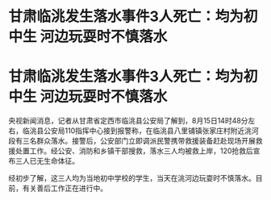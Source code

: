 # 甘肃临洮发生落水事件3人死亡：均为初中生 河边玩耍时不慎落水

# 甘肃临洮发生落水事件3人死亡：均为初中生 河边玩耍时不慎落水

央视新闻消息，记者从甘肃省定西市临洮县公安局了解到，8月15日14时48分左右，临洮县公安局110指挥中心接到报警称，在临洮县八里铺镇张家庄村附近洮河段有三名群众落水。接警后，公安部门立即调派民警携带救援装备赶赴现场开展救援处置工作。经公安、消防和乡镇干部搜救，落水三人均被救上岸，120抢救后宣布三人已无生命体征。

经初步了解，这三人均为当地初中学校的学生，当天在洮河边玩耍时不慎落水。目前，有关善后工作正在进行中。

